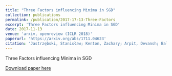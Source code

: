 ```yaml
---
title: "Three Factors influencing Minima in SGD"
collection: publications
permalink: /publication/2017-17-13-Three-Factors
excerpt: 'Three Factors influencing Minima in SGD'
date: 2017-11-13
venue: 'arxiv, openreview (ICLR 2018)'
paperurl: 'https://arxiv.org/abs/1711.04623'
citation: 'Jastrzębski, Stanisław; Kenton, Zachary; Arpit, Devansh; Ballas, Nicolas; Fischer, Asja; Bengio, Yoshua; Storkey, Amos. "Three Factors Influencing Minima in SGD"'
---
```

Three Factors influencing Minima in SGD

[Download paper here](https://arxiv.org/abs/1711.04623)
